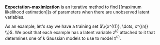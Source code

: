**Expectation-maximization** is an iterative method to find [[maximum likelihood estimation]]s of parameters when there are unobserved latent variables. 

As an example, let's say we have a training set $\\{x^{(1)}, \dots, x^{(n)} \\}$. We posit that each example has a latent variable $z^{(i)}$ attached to it that determines one of $k$ Gaussian models to use to model $x^{(i)}$.